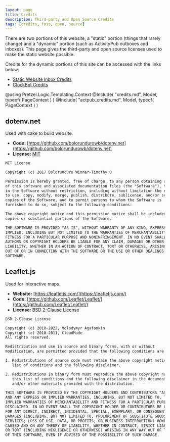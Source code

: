 ```yaml
---
layout: page
title: Credits
description: Third-party and Open Source Credits
tags: [credits, foss, open, source]
---
```


There are two portions of this website, a "static" portion (things that rarely change) and a "dynamic" portion (such as ActivityPub outboxes and inboxes).  This page gives the third-party and open source licenses used to make the static website possible.

Credits for the dynamic portions of this site can be accessed with the links below:

* [Static Website Inbox Credits](/inboxservice/Credits/)
* [ClockBot Credits](/clockbots/Credits/)

@using Pretzel.Logic.Templating.Context
@Include( "credits.md", Model, typeof( PageContext ) )
@Include( "actpub_credits.md", Model, typeof( PageContext ) )

## dotenv.net

Used with cake to build website.

* **Code:** [https://github.com/bolorundurowb/dotenv.net](https://github.com/bolorundurowb/dotenv.net)
* **License:** [MIT](https://github.com/bolorundurowb/dotenv.net/blob/master/LICENSE)

```txt
MIT License

Copyright (c) 2017 Bolorunduro Winner-Timothy B

Permission is hereby granted, free of charge, to any person obtaining a copy
of this software and associated documentation files (the "Software"), to deal
in the Software without restriction, including without limitation the rights
to use, copy, modify, merge, publish, distribute, sublicense, and/or sell
copies of the Software, and to permit persons to whom the Software is
furnished to do so, subject to the following conditions:

The above copyright notice and this permission notice shall be included in all
copies or substantial portions of the Software.

THE SOFTWARE IS PROVIDED "AS IS", WITHOUT WARRANTY OF ANY KIND, EXPRESS OR
IMPLIED, INCLUDING BUT NOT LIMITED TO THE WARRANTIES OF MERCHANTABILITY,
FITNESS FOR A PARTICULAR PURPOSE AND NONINFRINGEMENT. IN NO EVENT SHALL THE
AUTHORS OR COPYRIGHT HOLDERS BE LIABLE FOR ANY CLAIM, DAMAGES OR OTHER
LIABILITY, WHETHER IN AN ACTION OF CONTRACT, TORT OR OTHERWISE, ARISING FROM,
OUT OF OR IN CONNECTION WITH THE SOFTWARE OR THE USE OR OTHER DEALINGS IN THE
SOFTWARE.
```

## Leaflet.js

Used for interactive maps.

* **Website:** [https://leafletjs.com/](https://leafletjs.com/)
* **Code:** [https://github.com/Leaflet/Leaflet/](https://github.com/Leaflet/Leaflet/)
* **License:** [BSD 2-Clause License](https://github.com/Leaflet/Leaflet/blob/main/LICENSE)

```txt
BSD 2-Clause License

Copyright (c) 2010-2022, Volodymyr Agafonkin
Copyright (c) 2010-2011, CloudMade
All rights reserved.

Redistribution and use in source and binary forms, with or without
modification, are permitted provided that the following conditions are met:

1. Redistributions of source code must retain the above copyright notice, this
   list of conditions and the following disclaimer.

2. Redistributions in binary form must reproduce the above copyright notice,
   this list of conditions and the following disclaimer in the documentation
   and/or other materials provided with the distribution.

THIS SOFTWARE IS PROVIDED BY THE COPYRIGHT HOLDERS AND CONTRIBUTORS "AS IS"
AND ANY EXPRESS OR IMPLIED WARRANTIES, INCLUDING, BUT NOT LIMITED TO, THE
IMPLIED WARRANTIES OF MERCHANTABILITY AND FITNESS FOR A PARTICULAR PURPOSE ARE
DISCLAIMED. IN NO EVENT SHALL THE COPYRIGHT HOLDER OR CONTRIBUTORS BE LIABLE
FOR ANY DIRECT, INDIRECT, INCIDENTAL, SPECIAL, EXEMPLARY, OR CONSEQUENTIAL
DAMAGES (INCLUDING, BUT NOT LIMITED TO, PROCUREMENT OF SUBSTITUTE GOODS OR
SERVICES; LOSS OF USE, DATA, OR PROFITS; OR BUSINESS INTERRUPTION) HOWEVER
CAUSED AND ON ANY THEORY OF LIABILITY, WHETHER IN CONTRACT, STRICT LIABILITY,
OR TORT (INCLUDING NEGLIGENCE OR OTHERWISE) ARISING IN ANY WAY OUT OF THE USE
OF THIS SOFTWARE, EVEN IF ADVISED OF THE POSSIBILITY OF SUCH DAMAGE.
```
